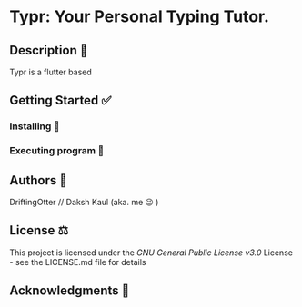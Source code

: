 # Typr: Your Personal Typing Tutor.

## Description 📜
Typr is a flutter based

## Getting Started ✅


### Installing 📂


### Executing program 👟

## Authors 👤
DriftingOtter // Daksh Kaul (aka. me 😉 )

## License ⚖️

This project is licensed under the *GNU General Public License v3.0* License - see the LICENSE.md file for details

## Acknowledgments 📣

